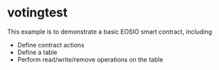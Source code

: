 # votingtest

This example is to demonstrate a basic EOSIO smart contract, including

- Define contract actions
- Define a table
- Perform read/write/remove operations on the table
